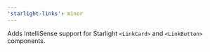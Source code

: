 ```yaml
---
'starlight-links': minor
---
```


Adds IntelliSense support for Starlight `<LinkCard>` and `<LinkButton>` components.
